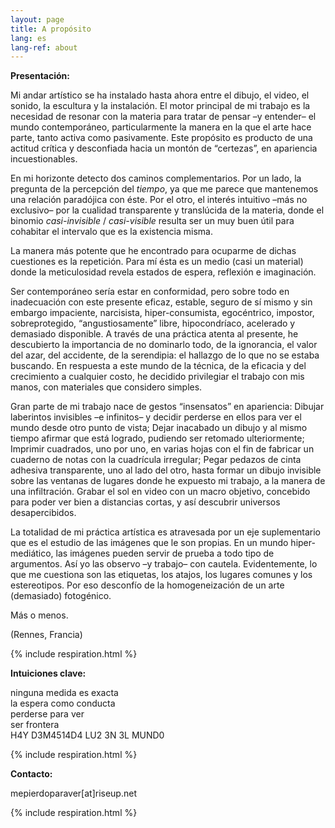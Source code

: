 ```yaml
---
layout: page
title: A propósito
lang: es
lang-ref: about
---
```


**Presentación:**

Mi andar artístico se ha instalado hasta ahora entre el dibujo, el video, el sonido, la escultura y la instalación. El motor principal de mi trabajo es la necesidad de resonar con la materia para tratar de pensar –y entender– el mundo contemporáneo, particularmente la manera en la que el arte hace parte, tanto activa como pasivamente. Este propósito es producto de una actitud crítica y desconfiada hacia un montón de “certezas”, en apariencia incuestionables.

En mi horizonte detecto dos caminos complementarios. Por un lado, la pregunta de la percepción del *tiempo*, ya que me parece que mantenemos una relación paradójica con éste. Por el otro, el interés intuitivo –más no exclusivo– por la cualidad transparente y translúcida de la materia, donde el binomio *casi-invisible* / *casi-visible* resulta ser un muy buen útil para cohabitar el intervalo que es la existencia misma.

La manera más potente que he encontrado para ocuparme de dichas cuestiones es la repetición. Para mí ésta es un medio (casi un material) donde la meticulosidad revela estados de espera, reflexión e imaginación.

Ser contemporáneo sería estar en conformidad, pero sobre todo en inadecuación con este presente eficaz, estable, seguro de sí mismo y sin embargo impaciente, narcisista, hiper-consumista, egocéntrico, impostor, sobreprotegido, “angustiosamente” libre, hipocondríaco, acelerado y demasiado disponible. A través de una práctica atenta al presente, he descubierto la importancia de no dominarlo todo, de la ignorancia, el valor del azar, del accidente, de la serendipia: el hallazgo de lo que no se estaba buscando. En respuesta a este mundo de la técnica, de la eficacia y del crecimiento a cualquier costo, he decidido privilegiar el trabajo con mis manos, con materiales que considero simples.

Gran parte de mi trabajo nace de gestos “insensatos” en apariencia: Dibujar laberintos invisibles –e infinitos– y decidir perderse en ellos para ver el mundo desde otro punto de vista; Dejar inacabado un dibujo y al mismo tiempo afirmar que está logrado, pudiendo ser retomado ulteriormente; Imprimir cuadrados, uno por uno, en varias hojas con el fin de fabricar un cuaderno de notas con la cuadrícula irregular; Pegar pedazos de cinta adhesiva transparente, uno al lado del otro, hasta formar un dibujo invisible sobre las ventanas de lugares donde he expuesto mi trabajo, a la manera de una infiltración. Grabar el sol en video con un macro objetivo, concebido para poder ver bien a distancias cortas, y así descubrir universos desapercibidos.

La totalidad de mi práctica artística es atravesada por un eje suplementario que es el estudio de las imágenes que le son propias. En un mundo hiper-mediático, las imágenes pueden servir de prueba a todo tipo de argumentos. Así yo las observo –y trabajo– con cautela. Evidentemente, lo que me cuestiona son las etiquetas, los atajos, los lugares comunes y los estereotipos. Por eso desconfío de la homogeneización de un arte (demasiado) fotogénico.

Más o menos.

(Rennes, Francia)

{% include respiration.html %}

**Intuiciones clave:**

ninguna medida es exacta\
la espera como conducta\
perderse para ver\
ser frontera\
H4Y D3M4514D4 LU2 3N 3L MUND0

{% include respiration.html %}

**Contacto:**

mepierdoparaver\[at]riseup.net

{% include respiration.html %}
